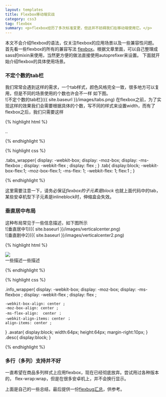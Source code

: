 ```yaml
---
layout: templates
title: Flexbox移动端实战
category: css3
tag: flexbox
summary: <p>flexbox经历了多次标准变更，但这并不妨碍我们在移动端使用它。</p>
---
```

本文不会介绍flexbox的语法，仅关注flexbox的应用场景以及一些兼容性问题。  
首先看一些flexbox的所有的兼容写法 [flexbox](http://ptb2.me/flexbox)。根据文章里面，可以自己整理成sass的mixin来使用，当然更方便的做法直接使用autoprefixer来设置。
下面就开始介绍flexbox的具体使用场景。

### 不定个数的tab栏 ###
我们常常会遇到这样的需求，一个tab样式，颜色风格完全一致，很多地方可以复用，但是不同的场景使用的个数也许会不一样
如下图。  
![不定个数的tab栏]({{ site.baseurl }}/images/tabs.png)
在flexbox之前，为了实现这样的效果我们会需要根据具体的个数，写不同的样式来设置width，而有了flexbox之后，我们只需要这样
 
{% highlight html %}

<div class="tabs_wrapper">
	<a class="tab"></a>
	<a class="tab"></a>
	..
</div>

{% endhighlight %}

{% highlight css %}

.tabs_wrapper{
	display: -webkit-box;
	display: -moz-box;
	display: -ms-flexbox ;
	display: -webkit-flex ;
	display: flex ;
}
.tab{
	display:block; 
	-webkit-box-flex:1;
	-moz-box-flex:1;
	-ms-flex: 1;
	-webkit-flex: 1;
	flex:1 ;
}

{% endhighlight %}

这里需要注意一下，请务必保证*flexbox的子元素是block*  也就上面代码中的tab，某些安卓机型下子元素是inlineblock时，伸缩盒会失效。

### 垂直居中布局 ### 
这种布局常见于一些信息描述，如下图所示  
![垂直居中1]({{ site.baseurl }}/images/verticalcenter.png)  
![垂直剧中2]({{ site.baseurl }}/images/verticalcenter2.png) 

{% highlight html %}

<div class="info_wrapper">
	<img class="avatar" src="../a.png" />
	<div class="desc">
		一些描述一些描述
	</div>
</div>

{% endhighlight %}

{% highlight css %}

.info_wrapper{
	display: -webkit-box;
	display: -moz-box;
	display: -ms-flexbox ;
	display: -webkit-flex ;
	display: flex ;

	-webkit-box-align: center ;
	-moz-box-align: center ;
	-ms-flex-align:  center ；
	-webkit-align-items: center ；
	align-items: center ;
}
.avatar{
	display:block;
	width:64px;
	height:64px;
	margin-right:10px;
}
.desc{
	display:block;
}

{% endhighlight %}

### 多行（多列）支持并不好 ###
一直希望在商品多列样式上应用flexbox，现在已经彻底放弃。尝试用过各种版本的，
flex-wrap:wrap，但是在很多安卓机上，并不会换行显示。

上面是自己的一些总结，最后提供一份[flexbug汇总](https://github.com/philipwalton/flexbugs#12-inline-elements-are-not-treated-as-flex-items)，供参考。